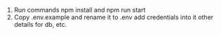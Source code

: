 1. Run commands npm install and npm run start
2. Copy .env.example and rename it to .env add credentials into it other details for db, etc.
